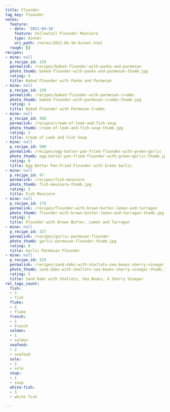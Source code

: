 ```yaml
---
title: Flounder
tag_key: flounder
notes:
  feature:
  - date: '2021-04-16'
    feature: Yellowtail Flounder Meuniere
    type: dinner
    uri_path: /notes/2021-04-16-dinner.html
  rough: []
recipes:
- mine: null
  p_recipe_id: 139
  permalink: /recipes/baked-flounder-with-panko-and-parmesan
  photo_thumb: baked-flounder-with-panko-and-parmesan-thumb.jpg
  rating: 4
  title: Baked Flounder with Panko and Parmesan
- mine: null
  p_recipe_id: 138
  permalink: /recipes/baked-flounder-with-parmesan-crumbs
  photo_thumb: baked-flounder-with-parmesan-crumbs-thumb.jpg
  rating: 4
  title: Baked Flounder with Parmesan Crumbs
- mine: null
  p_recipe_id: 368
  permalink: /recipes/cream-of-leek-and-fish-soup
  photo_thumb: cream-of-leek-and-fish-soup-thumb.jpg
  rating: 5
  title: Cream of Leek and Fish Soup
- mine: null
  p_recipe_id: 500
  permalink: /recipes/egg-batter-pan-fried-flounder-with-green-garlic
  photo_thumb: egg-batter-pan-fried-flounder-with-green-garlic-thumb.jpg
  rating: 0
  title: Egg Batter Pan-Fried Flounder with Green Garlic
- mine: null
  p_recipe_id: 47
  permalink: /recipes/fish-meuniere
  photo_thumb: fish-meuniere-thumb.jpg
  rating: 5
  title: Fish Meuniere
- mine: null
  p_recipe_id: 175
  permalink: /recipes/flounder-with-brown-butter-lemon-and-tarragon
  photo_thumb: flounder-with-brown-butter-lemon-and-tarragon-thumb.jpg
  rating: 5
  title: Flounder with Brown Butter, Lemon and Tarragon
- mine: null
  p_recipe_id: 327
  permalink: /recipes/garlic-parmesan-flounder
  photo_thumb: garlic-parmesan-flounder-thumb.jpg
  rating: 0
  title: Garlic Parmesan Flounder
- mine: null
  p_recipe_id: 329
  permalink: /recipes/sand-dabs-with-shallots-sea-beans-sherry-vinegar
  photo_thumb: sand-dabs-with-shallots-sea-beans-sherry-vinegar-thumb.jpg
  rating: 5
  title: Sand Dabs with Shallots, Sea Beans, & Sherry Vinegar
rel_tags_count:
  fish:
  - 3
  - fish
  fluke:
  - 4
  - fluke
  french:
  - 1
  - French
  salmon:
  - 1
  - salmon
  seafood:
  - 2
  - seafood
  sole:
  - 2
  - sole
  soup:
  - 1
  - soup
  white-fish:
  - 3
  - white fish

---
```

